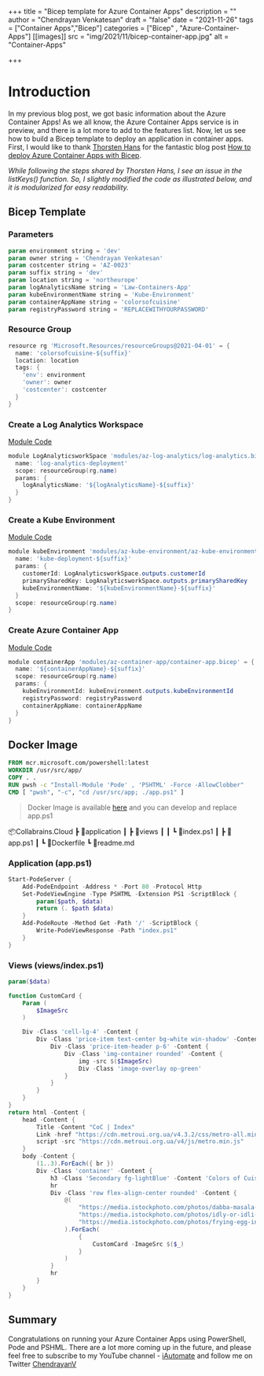 +++
title = "Bicep template for Azure Container Apps"
description = ""
author = "Chendrayan Venkatesan"
draft = "false"
date = "2021-11-26"
tags = ["Container Apps","Bicep"]
categories = ["Bicep" , "Azure-Container-Apps"]
[[images]]
  src = "img/2021/11/bicep-container-app.jpg"
  alt = "Container-Apps"

+++

# Introduction

In my previous blog post, we got basic information about the Azure Container Apps! As we all know, the Azure Container Apps service is in preview, and there is a lot more to add to the features list. Now, let us see how to build a Bicep template to deploy an application in container apps. First, I would like to thank [Thorsten Hans](https://github.com/ThorstenHans) for the fantastic blog post [How to deploy Azure Container Apps with Bicep](https://www.thorsten-hans.com/how-to-deploy-azure-container-apps-with-bicep/). 

*While following the steps shared by Thorsten Hans, I see an issue in the listKeys() function. So, I slightly modified the code as illustrated below, and it is modularized for easy readability.*

## Bicep Template 

### Parameters

```PowerShell
param environment string = 'dev'
param owner string = 'Chendrayan Venkatesan'
param costcenter string = 'AZ-0023'
param suffix string = 'dev'
param location string = 'northeurope'
param logAnalyticsName string = 'Law-Containers-App'
param kubeEnvironmentName string = 'Kube-Environment'
param containerAppName string = 'colorsofcuisine'
param registryPassword string = 'REPLACEWITHYOURPASSWORD'
```

### Resource Group

```PowerShell
resource rg 'Microsoft.Resources/resourceGroups@2021-04-01' = {
  name: 'colorsofcuisine-${suffix}'
  location: location
  tags: {
    'env': environment
    'owner': owner
    'costcenter': costcenter
  }
}
```

### Create a Log Analytics Workspace

[Module Code](https://github.com/ChendrayanV/Collabrains.Cloud/blob/main/templates/modules/az-log-analytics/log-analytics.bicep)

```PowerShell
module LogAnalyticsworkSpace 'modules/az-log-analytics/log-analytics.bicep' = {
  name: 'log-analytics-deployment'
  scope: resourceGroup(rg.name)
  params: {
    logAnalyticsName: '${logAnalyticsName}-${suffix}'
  }
}
```

### Create a Kube Environment

[Module Code](https://github.com/ChendrayanV/Collabrains.Cloud/blob/main/templates/modules/az-kube-environment/az-kube-environment.bicep)

```PowerShell
module kubeEnvironment 'modules/az-kube-environment/az-kube-environment.bicep' = {
  name: 'kube-deployment-${suffix}'
  params: {
    customerId: LogAnalyticsworkSpace.outputs.customerId
    primarySharedKey: LogAnalyticsworkSpace.outputs.primarySharedKey
    kubeEnvironmentName: '${kubeEnvironmentName}-${suffix}'
  }
  scope: resourceGroup(rg.name)
}
```

### Create Azure Container App

[Module Code](https://github.com/ChendrayanV/Collabrains.Cloud/blob/main/templates/modules/az-container-app/container-app.bicep)

```PowerShell
module containerApp 'modules/az-container-app/container-app.bicep' = {
  name: '${containerAppName}-${suffix}'
  scope: resourceGroup(rg.name)
  params: {
    kubeEnvironmentId: kubeEnvironment.outputs.kubeEnvironmentId
    registryPassword: registryPassword
    containerAppName: containerAppName
  }
}
```

## Docker Image

```Dockerfile
FROM mcr.microsoft.com/powershell:latest
WORKDIR /usr/src/app/
COPY . .    
RUN pwsh -c "Install-Module 'Pode' , 'PSHTML' -Force -AllowClobber"
CMD [ "pwsh", "-c", "cd /usr/src/app; ./app.ps1" ]
```

> Docker Image is available [here](https://hub.docker.com/repository/docker/chenv/collabrains.cloud) and you can develop and replace app.ps1

📦Collabrains.Cloud
 ┣ 📂application
 ┃ ┣ 📂views
 ┃ ┃ ┗ 📜index.ps1
 ┃ ┣ 📜app.ps1
 ┃ ┗ 📜Dockerfile
 ┗ 📜readme.md

### Application (app.ps1)

```PowerShell
Start-PodeServer {
    Add-PodeEndpoint -Address * -Port 80 -Protocol Http
    Set-PodeViewEngine -Type PSHTML -Extension PS1 -ScriptBlock {
        param($path, $data)
        return (. $path $data)
    }
    Add-PodeRoute -Method Get -Path '/' -ScriptBlock {
        Write-PodeViewResponse -Path "index.ps1"
    }
}
```

### Views (views/index.ps1)

```PowerShell
param($data)

function CustomCard {
    Param (
        $ImageSrc
    )

    Div -Class 'cell-lg-4' -Content {
        Div -Class 'price-item text-center bg-white win-shadow' -Content {
            Div -Class 'price-item-header p-6' -Content {
                Div -Class 'img-container rounded' -Content {
                    img -src $($ImageSrc)
                    Div -Class 'image-overlay op-green' 
                }
            }
        }
    }
}
return html -Content {
    head -Content {
        Title -Content "CoC | Index"
        Link -href "https://cdn.metroui.org.ua/v4.3.2/css/metro-all.min.css" -rel "stylesheet"
        script -src "https://cdn.metroui.org.ua/v4/js/metro.min.js"
    }
    body -Content {
        (1..3).ForEach({ br })
        Div -Class 'container' -Content {
            h3 -Class 'Secondary fg-lightBlue' -Content 'Colors of Cuisine...' -Style 'text-align:center'
            hr
            Div -Class 'row flex-align-center rounded' -Content {
                @(
                    "https://media.istockphoto.com/photos/dabba-masala-picture-id465015726?b=1&k=20&m=465015726&s=170667a&w=0&h=IsNYymgb7aX2qZcZ-IdBVZ7xC1m6JNJ9ZFOcEvF_PiM=",
                    "https://media.istockphoto.com/photos/idly-or-idli-picture-id1306083224?b=1&k=20&m=1306083224&s=170667a&w=0&h=USIy9AUuJVA2dboZOHdAc8EUl_1QHWbivvRJUEYQfWk=",
                    "https://media.istockphoto.com/photos/frying-egg-in-a-cooking-pan-in-domestic-kitchen-picture-id1129381764?b=1&k=20&m=1129381764&s=170667a&w=0&h=P3Gw15Zps0Mu_NF7wNwVkfpVqGV3LC7Pg1YbZXBMcnc="
                ).ForEach(
                    {
                        CustomCard -ImageSrc $($_)  
                    }
                )
            }
            hr 
        }
    }
}
```

## Summary

Congratulations on running your Azure Container Apps using PowerShell, Pode and PSHML. There are a lot more coming up in the future, and please feel free to subscribe to my YouTube channel - [iAutomate](https://www.youtube.com/channel/UC22S6qPibfs1xa3MIII0JNw) and follow me on Twitter [ChendrayanV](https://twitter.com/chendrayanv) 